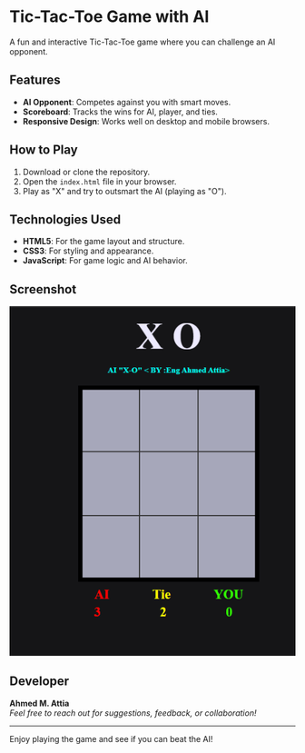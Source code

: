 # Tic-Tac-Toe Game with AI

A fun and interactive Tic-Tac-Toe game where you can challenge an AI opponent.

## Features
- **AI Opponent**: Competes against you with smart moves.
- **Scoreboard**: Tracks the wins for AI, player, and ties.
- **Responsive Design**: Works well on desktop and mobile browsers.

## How to Play
1. Download or clone the repository.
2. Open the `index.html` file in your browser.
3. Play as "X" and try to outsmart the AI (playing as "O").

## Technologies Used
- **HTML5**: For the game layout and structure.
- **CSS3**: For styling and appearance.
- **JavaScript**: For game logic and AI behavior.
##  Screenshot
![Tic-Tac-Toe Game Screenshot](https://github.com/Ahm3d0x/-Tic-Tac-Toe-game/blob/main/image.png?raw=true)

## Developer
**Ahmed M. Attia**  
*Feel free to reach out for suggestions, feedback, or collaboration!*

---

Enjoy playing the game and see if you can beat the AI!
